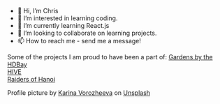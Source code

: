 - 👋 Hi, I’m Chris
- 👀 I’m interested in learning coding.
- 🌱 I’m currently learning React.js
- 💞️ I’m looking to collaborate on learning projects.
- 📫 How to reach me - send me a message!

<!---
chris-lye/chris-lye is a ✨ special ✨ repository because its `README.md` (this file) appears on your GitHub profile.
You can click the Preview link to take a look at your changes.
--->
Some of the projects I am proud to have been a part of:
<a href="https://devpost.com/software/gardens-by-the-hdbay">Gardens by the HDBay</a>  
<a href="https://github.com/rphly/hive">HIVE</a>  
<a href="https://istd.sutd.edu.sg/term4-design-exhibition/50002/raiders-of-hanoi">Raiders of Hanoi</a>  



Profile picture by <a href="https://unsplash.com/@_k_arinn?utm_source=unsplash&utm_medium=referral&utm_content=creditCopyText">Karina Vorozheeva</a> on <a href="https://unsplash.com/s/photos/profile-cat?utm_source=unsplash&utm_medium=referral&utm_content=creditCopyText">Unsplash</a>
